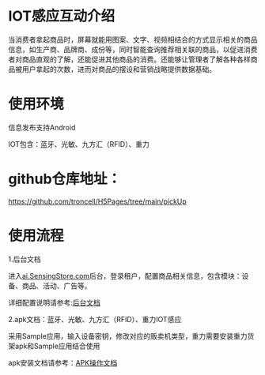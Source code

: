 # IOT感应互动介绍

当消费者拿起商品时，屏幕就能用图案、文字、视频相结合的方式显示相关的商品信息，如生产商、品牌商、成份等，同时智能查询推荐相关联的商品，以促进消费者对商品直观的了解，还能促进其他商品的消费。还能够让管理者了解各种各样商品被用户拿起的次数，进而对商品的摆设和营销战略提供数据基础。

# 使用环境
信息发布支持Android

IOT包含：蓝牙、光敏、九方汇（RFID）、重力

# github仓库地址：
https://github.com/troncell/H5Pages/tree/main/pickUp

# 使用流程

1.后台文档

进入[ai.SensingStore.com](https://ai.sensingstore.com/)后台，登录租户，配置商品相关信息，包含模块：设备、商品、活动、广告等。

详细配置说明请参考:[后台文档](https://github.com/troncell/SensingDocs/blob/main/Docs/IOT/%E5%90%8E%E5%8F%B0%E6%96%87%E6%A1%A3.md)

2.apk文档：蓝牙、光敏、九方汇（RFID）、重力IOT感应

采用Sample应用，输入设备密钥，修改对应的贩卖机类型，重力需要安装重力货架apk和Sample应用结合使用

 apk安装文档请参考：[APK操作文档](https://github.com/troncell/SensingDocs/blob/main/Docs/IOT/APK%E6%93%8D%E4%BD%9C%E6%96%87%E6%A1%A3.md)


